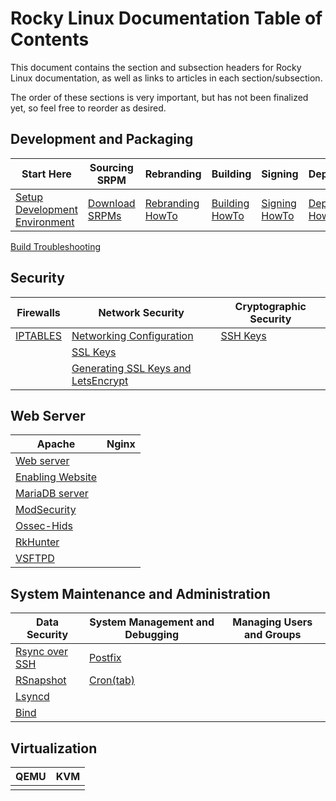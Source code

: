 # Rocky Linux Documentation Table of Contents

This document contains the section and subsection headers for Rocky Linux documentation, as well as links to articles in each section/subsection.

The order of these sections is very important, but has not been finalized yet, so feel free to reorder as desired.



## Development and Packaging

Start Here | Sourcing SRPM | Rebranding | Building | Signing | Deployment
--- | --- | --- | --- | --- | ---
[Setup Development Environment](../guides/package_dev_start.md) | [Download SRPMs](../guides/package_sources.md) | [Rebranding HowTo](../guides/package_debranding.md) | [Building HowTo](../guides/package_building.md) | [Signing HowTo](../guides/package_signing.md) | [Deployment HowTo](../guides/package_deployment.md)
 [Build Troubleshooting](../guides/package_build_troubleshooting.md) 


## Security

| Firewalls | Network Security | Cryptographic Security | 
| --- | --- | --- | 
|[IPTABLES](../guides/enabling_iptables_firewall.md) | [Networking Configuration](../guides/basic_network_configuration.md) | [SSH Keys](../guides/ssh_public_private_keys.md) |
| | [SSL Keys](../guides/ssl_keys_https.md) |
| | [Generating SSL Keys and LetsEncrypt](../guides/generating_ssl_keys_lets_encrypt.md) |


## Web Server

| Apache | Nginx |
| --- | --- |
|[Web server](../guides/apache_hardened_webserver.md) | | 
|[Enabling Website](../guides/apache-sites-enabled.md) | |
|[MariaDB server](../guides/apache_hardened_webserver_mariadb-server.md) | | 
|[ModSecurity](../guides/apache_hardened_webserver_modsecurity.md) | | 
|[Ossec-Hids](../guides/apache_hardened_webserver_ossec-hids.md) | | 
|[RkHunter](../guides/apache_hardened_webserver_rkhunter.md) | | 
|[VSFTPD](../guides/apache_hardened_webserver_vsftpd.md) | | 


## System Maintenance and Administration

| Data Security | System Management and Debugging | Managing Users and Groups |
| --- | --- | --- 
| [Rsync over SSH](../guides/rsync_ssh.md) | [Postfix](../guides/postfix_reporting.md) |  |
| [RSnapshot](../guides/rsnapshot_backup.md) | [Cron(tab)](../guides/cron_jobs_howto.md) |  |
| [Lsyncd](../guides/mirroring_lsyncd.md) | | 
| [Bind](../guides/private_dns_server_using_bind.md) |  |

## Virtualization

| QEMU | KVM | 
| --- | --- |
| | | 


